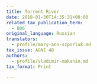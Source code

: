 ```yaml
---
title: Torrent River
date: 2018-01-30T14:35:31+00:00
related_tax_publication_term:
  - 886
original_language: Russian
translators:
  - profile/mary-ann-szporluk.md
tax_issue: AGNI 48
authors:
  - profile/vladimir-makanin.md
tax_format: Print

---
```

